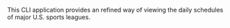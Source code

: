 This CLI application provides an refined way of viewing the daily schedules of major U.S. sports leagues.
